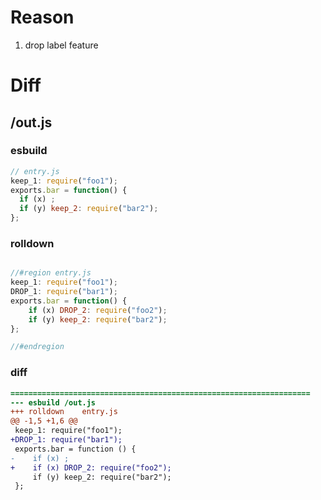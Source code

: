# Reason
1. drop label feature
# Diff
## /out.js
### esbuild
```js
// entry.js
keep_1: require("foo1");
exports.bar = function() {
  if (x) ;
  if (y) keep_2: require("bar2");
};
```
### rolldown
```js

//#region entry.js
keep_1: require("foo1");
DROP_1: require("bar1");
exports.bar = function() {
	if (x) DROP_2: require("foo2");
	if (y) keep_2: require("bar2");
};

//#endregion

```
### diff
```diff
===================================================================
--- esbuild	/out.js
+++ rolldown	entry.js
@@ -1,5 +1,6 @@
 keep_1: require("foo1");
+DROP_1: require("bar1");
 exports.bar = function () {
-    if (x) ;
+    if (x) DROP_2: require("foo2");
     if (y) keep_2: require("bar2");
 };

```